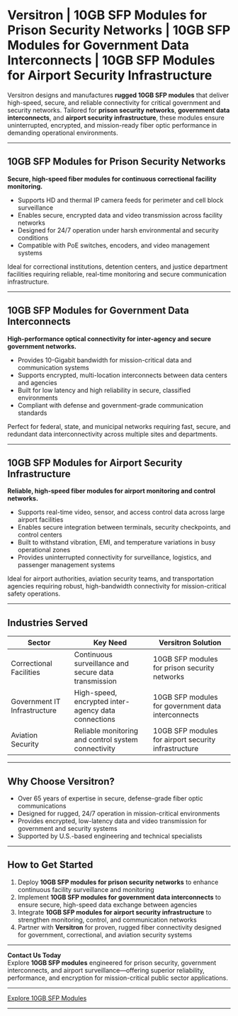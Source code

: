 # Versitron | 10GB SFP Modules for Prison Security Networks | 10GB SFP Modules for Government Data Interconnects | 10GB SFP Modules for Airport Security Infrastructure

Versitron designs and manufactures **rugged 10GB SFP modules** that deliver high-speed, secure, and reliable connectivity for critical government and security networks. Tailored for **prison security networks**, **government data interconnects**, and **airport security infrastructure**, these modules ensure uninterrupted, encrypted, and mission-ready fiber optic performance in demanding operational environments.

---

## 10GB SFP Modules for Prison Security Networks

**Secure, high-speed fiber modules for continuous correctional facility monitoring.**

- Supports HD and thermal IP camera feeds for perimeter and cell block surveillance  
- Enables secure, encrypted data and video transmission across facility networks  
- Designed for 24/7 operation under harsh environmental and security conditions  
- Compatible with PoE switches, encoders, and video management systems  

Ideal for correctional institutions, detention centers, and justice department facilities requiring reliable, real-time monitoring and secure communication infrastructure.

---

## 10GB SFP Modules for Government Data Interconnects

**High-performance optical connectivity for inter-agency and secure government networks.**

- Provides 10-Gigabit bandwidth for mission-critical data and communication systems  
- Supports encrypted, multi-location interconnects between data centers and agencies  
- Built for low latency and high reliability in secure, classified environments  
- Compliant with defense and government-grade communication standards  

Perfect for federal, state, and municipal networks requiring fast, secure, and redundant data interconnectivity across multiple sites and departments.

---

## 10GB SFP Modules for Airport Security Infrastructure

**Reliable, high-speed fiber modules for airport monitoring and control networks.**

- Supports real-time video, sensor, and access control data across large airport facilities  
- Enables secure integration between terminals, security checkpoints, and control centers  
- Built to withstand vibration, EMI, and temperature variations in busy operational zones  
- Provides uninterrupted connectivity for surveillance, logistics, and passenger management systems  

Ideal for airport authorities, aviation security teams, and transportation agencies requiring robust, high-bandwidth connectivity for mission-critical safety operations.

---

## Industries Served

| Sector                      | Key Need                                                | Versitron Solution                                                |
|------------------------------|--------------------------------------------------------|-------------------------------------------------------------------|
| Correctional Facilities      | Continuous surveillance and secure data transmission   | 10GB SFP modules for prison security networks                     |
| Government IT Infrastructure | High-speed, encrypted inter-agency data connections    | 10GB SFP modules for government data interconnects                |
| Aviation Security            | Reliable monitoring and control system connectivity    | 10GB SFP modules for airport security infrastructure              |

---

## Why Choose Versitron?

- Over 65 years of expertise in secure, defense-grade fiber optic communications  
- Designed for rugged, 24/7 operation in mission-critical environments  
- Provides encrypted, low-latency data and video transmission for government and security systems  
- Supported by U.S.-based engineering and technical specialists  

---

## How to Get Started

1. Deploy **10GB SFP modules for prison security networks** to enhance continuous facility surveillance and monitoring  
2. Implement **10GB SFP modules for government data interconnects** to ensure secure, high-speed data exchange between agencies  
3. Integrate **10GB SFP modules for airport security infrastructure** to strengthen monitoring, control, and communication networks  
4. Partner with **Versitron** for proven, rugged fiber connectivity designed for government, correctional, and aviation security systems  

---

**Contact Us Today**  
Explore **10GB SFP modules** engineered for prison security, government interconnects, and airport surveillance—offering superior reliability, performance, and encryption for mission-critical public sector applications.  

---

[Explore 10GB SFP Modules](https://www.versitron.com/collections/10gb-sfp-modules)

---
